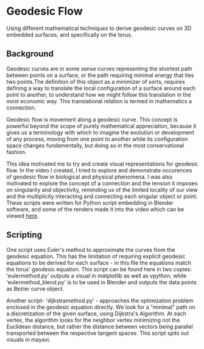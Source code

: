 # Geodesic Flow
Using different mathematical techniques to derive geodesic curves on 3D embedded surfaces, and specifically on the torus. 

## Background
Geodesic curves are in some sense curves representing the shortest path between points on a surface, or the path requiring minimal energy that ties two points.The definition of this object as a minimizer of sorts, requires defining a way to translate the local configuration of a surface around each point to another, to understand how we might follow this translation in the most economic way. This translational relation is termed in mathematics a connection. 

Geodesic flow is movement along a geodesic curve. This concept is powerful beyond the scope of purely mathematical appreciation, because it gives us a terminology with which to imagine the evolution or development of any process, moving from one point to another while its configuration space changes fundamentally, but doing so in the most conservational fashion. 

This idea motivated me to try and create visual representations for geodesic flow. In the video I created, I tried to explore and demonstrate occurences of geodesic flow in biological and physical phenomena. I was also motivated to explore the concept of a connection and the tension it imposes on singularity and objectivity, reminding us of the limited locality of our view and the multiplicity interacting and connecting each singular object or point. These scripts were written for Python script embedding in Blender software, and some of the renders made it into the video which can be viewed [here](https://vimeo.com/743570898).

## Scripting
One script uses Euler's method to approximate the curves from the geodesic equation. This has the limitation of requiring explicit geodesic equations to be derived for each surface - in this file the equations match the torus' geodesic equation. 
This script can be found here in two copies: 'eulermethod.py' outputs a visual in matplotlib as well as vpython, while 'eulermethod_blend.py' is to be used in Blender and outputs the data points as Bezier curve object.

Another script- 'dijkstramethod.py' - approaches the optimization problem enclosed in the geodesic equation directly. We look for a "minimal" path on a discretization of the given surface, using Dijkstra's Algorithm. At each vertex, the algorithm looks for the neighbor vertex minimizing not the Euclidean distance, but rather the distance between vectors being parallel transported between the respective tangent spaces. This script spits out visuals in mayavi.






